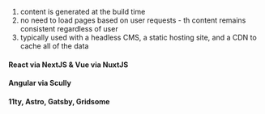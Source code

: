 1. content is generated at the build time <!-- .element: class="fragment fade-in" -->
2. no need to load pages based on user requests - th content remains consistent regardless of user<!-- .element: class="fragment fade-in" -->
3. typically used with a headless CMS, a static hosting site, and a CDN to cache all of the data <!-- .element: class="fragment fade-in" -->


#### React via NextJS & Vue via NuxtJS
#### Angular via Scully
#### 11ty, Astro, Gatsby, Gridsome